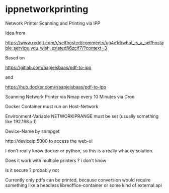 # ippnetworkprinting
Network Printer Scanning and Printing via IPP

Idea from

https://www.reddit.com/r/selfhosted/comments/ug4e1d/what_is_a_selfhostable_service_you_wish_existed/i6zcif7/?context=3

Based on 

https://gitlab.com/aapjeisbaas/pdf-to-ipp

and

https://hub.docker.com/r/aapjeisbaas/pdf-to-ipp

Scanning Network Printer via Nmap every 10 Minutes via Cron

Docker Container must run on Host-Network

Environment-Variable NETWORKIPRANGE must be set (usually something like 192.168.x.1)

Device-Name by snmpget

http://deviceip:5000 to access the web-ui

I don't really know docker or python, so this is a really whacky solution. 

Does it work with multiple printers ? i don't know

Is it secure ? probably not

Currently only pdfs can be printed, because conversion would require something like a headless libreoffice-container or some kind of external api
